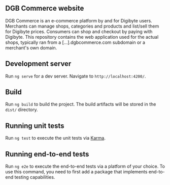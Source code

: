 ## DGB Commerce website
DGB Commerce is an e-commerce platform by and for Digibyte users. Merchants can manage shops, categories and products and list/sell them for Digibyte prices. Consumers can shop and checkout by paying with Digibyte. This repository contains the web application used for the actual shops, typically ran from a [...].dgbcommerce.com subdomain or a merchant's own domain.

## Development server
Run `ng serve` for a dev server. Navigate to `http://localhost:4200/`.

## Build
Run `ng build` to build the project. The build artifacts will be stored in the `dist/` directory.

## Running unit tests
Run `ng test` to execute the unit tests via [Karma](https://karma-runner.github.io).

## Running end-to-end tests
Run `ng e2e` to execute the end-to-end tests via a platform of your choice. To use this command, you need to first add a package that implements end-to-end testing capabilities.